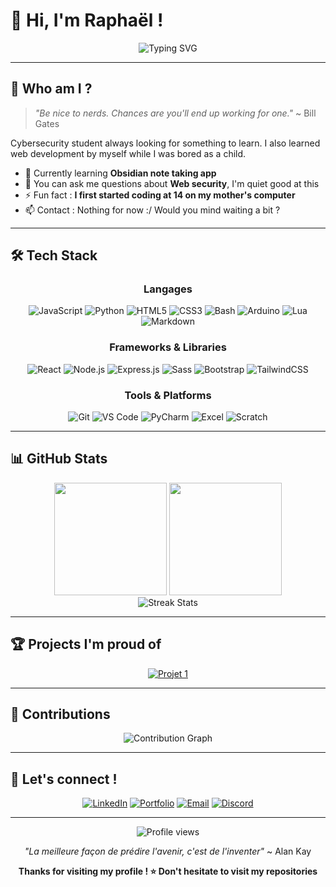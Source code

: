 # 👋 Hi, I'm Raphaël !

<div align="center">
  <img src="https://readme-typing-svg.herokuapp.com?font=Fira+Code&size=22&duration=3000&pause=2000&color=6366F1&center=true&vCenter=true&width=440&lines=Cybersecurity+student;Self-taught+developer;Always+learning" alt="Typing SVG" />
</div>

---

## 🚀 Who am I ?

> *"Be nice to nerds. Chances are you'll end up working for one."*
> ~ Bill Gates

Cybersecurity student always looking for something to learn. I also learned web development by myself while I was bored as a child.

- 🌱 Currently learning **Obsidian note taking app**
- 💬 You can ask me questions about **Web security**, I'm quiet good at this
- ⚡ Fun fact : **I first started coding at 14 on my mother's computer**
- 📫 Contact : Nothing for now :/ Would you mind waiting a bit ?

---

## 🛠️ Tech Stack

<div align="center">

### Langages
![JavaScript](https://img.shields.io/badge/JavaScript-F7DF1E?style=for-the-badge&logo=javascript&logoColor=black)
![Python](https://img.shields.io/badge/Python-3776AB?style=for-the-badge&logo=python&logoColor=white)
![HTML5](https://img.shields.io/badge/HTML5-E34F26?style=for-the-badge&logo=html5&logoColor=white)
![CSS3](https://img.shields.io/badge/CSS3-264DE4?style=for-the-badge&logo=css3&logoColor=white)
![Bash](https://img.shields.io/badge/Bash-4EAA25?style=for-the-badge&logo=gnu-bash&logoColor=white)
![Arduino](https://img.shields.io/badge/Arduino-00979D?style=for-the-badge&logo=arduino&logoColor=white)
![Lua](https://img.shields.io/badge/Lua-2C2D72?style=for-the-badge&logo=lua&logoColor=white)
![Markdown](https://img.shields.io/badge/Markdown-000000?style=for-the-badge&logo=markdown&logoColor=white)

### Frameworks & Libraries
![React](https://img.shields.io/badge/React-20232A?style=for-the-badge&logo=react&logoColor=61DAFB)
![Node.js](https://img.shields.io/badge/Node.js-43853D?style=for-the-badge&logo=node.js&logoColor=white)
![Express.js](https://img.shields.io/badge/Express.js-404D59?style=for-the-badge)
![Sass](https://img.shields.io/badge/Sass-CC6699?style=for-the-badge&logo=sass&logoColor=white)
![Bootstrap](https://img.shields.io/badge/Bootstrap-7952B3?style=for-the-badge&logo=bootstrap&logoColor=white)
![TailwindCSS](https://img.shields.io/badge/Tailwind_CSS-38B2AC?style=for-the-badge&logo=tailwind-css&logoColor=white)

### Tools & Platforms
![Git](https://img.shields.io/badge/Git-F05032?style=for-the-badge&logo=git&logoColor=white)
![VS Code](https://img.shields.io/badge/VS_Code-007ACC?style=for-the-badge&logo=visual-studio-code&logoColor=white)
![PyCharm](https://img.shields.io/badge/PyCharm-000000?style=for-the-badge&logo=pycharm&logoColor=white&color=21D789)
![Excel](https://img.shields.io/badge/Excel-217346?style=for-the-badge&logo=microsoft-excel&logoColor=white)
![Scratch](https://img.shields.io/badge/Scratch-4D97FF?style=for-the-badge&logo=scratch&logoColor=white)

</div>

---

## 📊 GitHub Stats

<div align="center">
  <img height="180em" src="https://github-readme-stats.vercel.app/api?username=RaphaelAbraham&show_icons=true&theme=tokyonight&include_all_commits=true&count_private=true"/>
  <img height="180em" src="https://github-readme-stats.vercel.app/api/top-langs/?username=RaphaelAbraham&layout=compact&langs_count=8&theme=tokyonight"/>
</div>

<div align="center">
  <img src="https://github-readme-streak-stats.herokuapp.com/?user=RaphaelAbraham&theme=tokyonight" alt="Streak Stats" />
</div>

---

## 🏆 Projects I'm proud of

<div align="center">

[![Projet 1](https://github-readme-stats.vercel.app/api/pin/?username=RaphaelAbraham&repo=Woodhold&theme=tokyonight)](https://github.com/RaphaelAbraham/Woodhold)

</div>

---

## 🌟 Contributions

<div align="center">
  <img src="https://github-readme-activity-graph.vercel.app/graph?username=RaphaelAbraham&theme=tokyo-night&bg_color=1a1b27&color=be90f2&line=be90f2&point=ffc000&area=true&area_color=be90f2&hide_border=true" alt="Contribution Graph" />
</div>

---

## 🤝 Let's connect !

<div align="center">

[![LinkedIn](https://img.shields.io/badge/LinkedIn-0077B5?style=for-the-badge&logo=linkedin&logoColor=white)](https://linkedin.com/)
[![Portfolio](https://img.shields.io/badge/Portfolio-FF5722?style=for-the-badge&logo=todoist&logoColor=white)](https://about:blank)
[![Email](https://img.shields.io/badge/Email-D14836?style=for-the-badge&logo=gmail&logoColor=white)](mailto:raphi3a@gmail.com)
[![Discord](https://img.shields.io/badge/Discord-5865F2?style=for-the-badge&logo=discord&logoColor=white)](https://discordapp.com/users/1059390248653688832)

</div>

---

<div align="center">
  <img src="https://komarev.com/ghpvc/?username=RaphaelAbraham&label=Visiteurs&color=6366f1&style=flat-square" alt="Profile views" />
</div>

<div align="center">
  
*"La meilleure façon de prédire l'avenir, c'est de l'inventer"* ~ Alan Kay

**Thanks for visiting my profile ! ⭐ Don't hesitate to visit my repositories**

</div>
